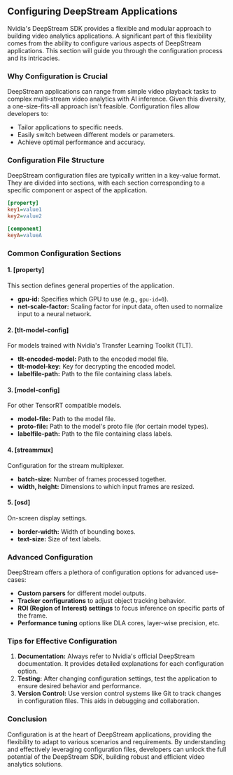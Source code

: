

## Configuring DeepStream Applications

Nvidia's DeepStream SDK provides a flexible and modular approach to building video analytics applications. A significant part of this flexibility comes from the ability to configure various aspects of DeepStream applications. This section will guide you through the configuration process and its intricacies.

### Why Configuration is Crucial

DeepStream applications can range from simple video playback tasks to complex multi-stream video analytics with AI inference. Given this diversity, a one-size-fits-all approach isn't feasible. Configuration files allow developers to:

- Tailor applications to specific needs.
- Easily switch between different models or parameters.
- Achieve optimal performance and accuracy.

### Configuration File Structure

DeepStream configuration files are typically written in a key-value format. They are divided into sections, with each section corresponding to a specific component or aspect of the application.

```ini
[property]
key1=value1
key2=value2

[component]
keyA=valueA
```

### Common Configuration Sections

#### 1. **[property]**

This section defines general properties of the application.

- **gpu-id:** Specifies which GPU to use (e.g., `gpu-id=0`).
- **net-scale-factor:** Scaling factor for input data, often used to normalize input to a neural network.

#### 2. **[tlt-model-config]**

For models trained with Nvidia's Transfer Learning Toolkit (TLT).

- **tlt-encoded-model:** Path to the encoded model file.
- **tlt-model-key:** Key for decrypting the encoded model.
- **labelfile-path:** Path to the file containing class labels.

#### 3. **[model-config]**

For other TensorRT compatible models.

- **model-file:** Path to the model file.
- **proto-file:** Path to the model's proto file (for certain model types).
- **labelfile-path:** Path to the file containing class labels.

#### 4. **[streammux]**

Configuration for the stream multiplexer.

- **batch-size:** Number of frames processed together.
- **width, height:** Dimensions to which input frames are resized.

#### 5. **[osd]**

On-screen display settings.

- **border-width:** Width of bounding boxes.
- **text-size:** Size of text labels.

### Advanced Configuration

DeepStream offers a plethora of configuration options for advanced use-cases:

- **Custom parsers** for different model outputs.
- **Tracker configurations** to adjust object tracking behavior.
- **ROI (Region of Interest) settings** to focus inference on specific parts of the frame.
- **Performance tuning** options like DLA cores, layer-wise precision, etc.

### Tips for Effective Configuration

1. **Documentation:** Always refer to Nvidia's official DeepStream documentation. It provides detailed explanations for each configuration option.
2. **Testing:** After changing configuration settings, test the application to ensure desired behavior and performance.
3. **Version Control:** Use version control systems like Git to track changes in configuration files. This aids in debugging and collaboration.

### Conclusion

Configuration is at the heart of DeepStream applications, providing the flexibility to adapt to various scenarios and requirements. By understanding and effectively leveraging configuration files, developers can unlock the full potential of the DeepStream SDK, building robust and efficient video analytics solutions.

